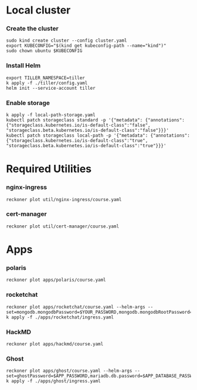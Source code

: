 # Local cluster

### Create the cluster
```
sudo kind create cluster --config cluster.yaml
export KUBECONFIG="$(kind get kubeconfig-path --name="kind")"
sudo chown ubuntu $KUBECONFIG
```

### Install Helm
```
export TILLER_NAMESPACE=tiller
k apply -f ./tiller/config.yaml
helm init --service-account tiller
```

### Enable storage
```
k apply -f local-path-storage.yaml
kubectl patch storageclass standard -p '{"metadata": {"annotations":{"storageclass.kubernetes.io/is-default-class":"false", "storageclass.beta.kubernetes.io/is-default-class":"false"}}}'
kubectl patch storageclass local-path -p '{"metadata": {"annotations":{"storageclass.kubernetes.io/is-default-class":"true", "storageclass.beta.kubernetes.io/is-default-class":"true"}}}'
```

# Required Utilities
### nginx-ingress
```
reckoner plot util/nginx-ingress/course.yaml
```
### cert-manager
```
reckoner plot util/cert-manager/course.yaml
```

# Apps

### polaris
```
reckoner plot apps/polaris/course.yaml
```

### rocketchat
```
reckoner plot apps/rocketchat/course.yaml --helm-args --set=mongodb.mongodbPassword=$YOUR_PASSWORD,mongodb.mongodbRootPassword=$YOUR_PASSWORD
k apply -f ./apps/rocketchat/ingress.yaml
```

### HackMD
```
reckoner plot apps/hackmd/course.yaml
```

### Ghost
```
reckoner plot apps/ghost/course.yaml --helm-args --set=ghostPassword=$APP_PASSWORD,mariadb.db.password=$APP_DATABASE_PASSWORD
k apply -f ./apps/ghost/ingress.yaml
```
